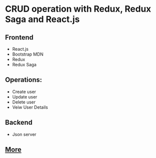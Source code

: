 # CRUD operation with Redux, Redux Saga and React.js

## Frontend
* React.js
* Bootstrap MDN
* Redux
* Redux Saga

## Operations:
* Create user
* Update user
* Delete user
* Veiw User Details


## Backend
* Json server

## [More](https://sahedthought.hashnode.dev/redux-saga-with-example)
